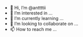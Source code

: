 - 👋 Hi, I’m @anttttii
- 👀 I’m interested in ...
- 🌱 I’m currently learning ...
- 💞️ I’m looking to collaborate on ...
- 📫 How to reach me ...

<!---
anttttii/anttttii is a ✨ special ✨ repository because its `README.md` (this file) appears on your GitHub profile.
You can click the Preview link to take a look at your changes.
--->
